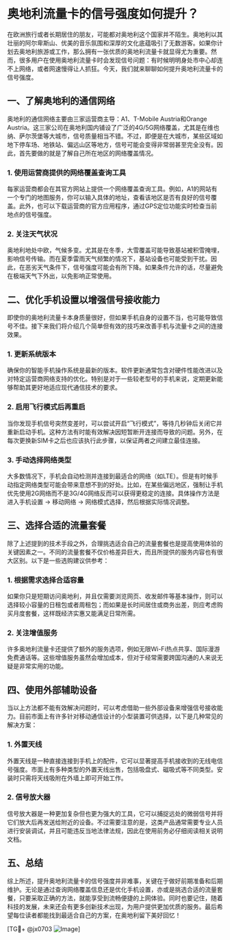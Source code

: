 # 奥地利流量卡的信号强度如何提升？

在欧洲旅行或者长期居住的朋友，可能都对奥地利这个国家并不陌生。奥地利以其壮丽的阿尔卑斯山、优美的音乐氛围和深厚的文化底蕴吸引了无数游客。如果你计划去奥地利旅游或工作，那么拥有一张优质的奥地利流量卡就显得尤为重要。然而，很多用户在使用奥地利流量卡时会发现信号问题：有时候明明身处市中心却连不上网络，或者网速慢得让人抓狂。今天，我们就来聊聊如何提升奥地利流量卡的信号强度。

## 一、了解奥地利的通信网络

奥地利的通信网络主要由三家运营商主导：A1、T-Mobile Austria和Orange Austria。这三家公司在奥地利国内铺设了广泛的4G/5G网络覆盖，尤其是在维也纳、萨尔茨堡等大城市，信号质量相当不错。不过，即便是在大城市，某些区域如地下停车场、地铁站、偏远山区等地方，信号可能会变得非常弱甚至完全没有。因此，首先要做的就是了解自己所在地区的网络覆盖情况。

### 1. 使用运营商提供的网络覆盖查询工具
每家运营商都会在其官方网站上提供一个网络覆盖查询工具。例如，A1的网站有一个专门的地图服务，你可以输入具体的地址，查看该地区是否有良好的信号覆盖。此外，也可以下载运营商的官方应用程序，通过GPS定位功能实时检查当前地点的信号强度。

### 2. 关注天气状况
奥地利地处中欧，气候多变。尤其是在冬季，大雪覆盖可能导致基站被积雪掩埋，影响信号传输。而在夏季雷雨天气频繁的情况下，基站设备也可能受到干扰。因此，在恶劣天气条件下，信号强度可能会有所下降。如果条件允许的话，尽量避免在极端天气下外出，以免影响正常使用。

## 二、优化手机设置以增强信号接收能力

即使你的奥地利流量卡本身质量很好，但如果手机自身的设置不当，也可能导致信号不佳。接下来我们将介绍几个简单但有效的技巧来改善手机与流量卡之间的连接效果。

### 1. 更新系统版本
确保你的智能手机操作系统是最新的版本。软件更新通常包含对硬件性能改进以及对特定运营商网络支持的优化。特别是对于一些较老型号的手机来说，定期更新能够帮助其更好地适应现代通信技术的要求。

### 2. 启用飞行模式后再重启
当你发现手机信号突然变差时，可以尝试开启“飞行模式”，等待几秒钟后关闭它并重新启动手机。这种方法有时能有效解决因短暂断开连接而导致的问题。另外，在每次更换新SIM卡之后也应该执行此步骤，以保证两者之间建立最佳连接。

### 3. 手动选择网络类型
大多数情况下，手机会自动检测并连接到最适合的网络（如LTE）。但是有时候手动指定网络类型可能会带来意想不到的好处。比如，在某些偏远地区，强制让手机优先使用2G网络而不是3G/4G网络反而可以获得更稳定的连接。具体操作方法是进入手机设置 -> 移动网络 -> 网络模式选择，然后根据实际情况调整。

## 三、选择合适的流量套餐

除了上述提到的技术手段之外，合理挑选适合自己的流量套餐也是提高使用体验的关键因素之一。不同的流量套餐不仅价格差异巨大，而且所提供的服务内容也有很大区别。以下是一些选购建议供参考：

### 1. 根据需求选择合适容量
如果你只是短期访问奥地利，并且仅需要浏览网页、收发邮件等基本操作，则可以选择较小容量的日租包或者周租包；而如果是长时间居住或商务出差，则应考虑购买月度套餐，这样既经济实惠又能满足日常所需。

### 2. 关注增值服务
许多奥地利流量卡还提供了额外的服务选项，例如无限Wi-Fi热点共享、国际漫游免费通话等。这些增值服务虽然会增加成本，但对于经常需要跨国沟通的人来说无疑是非常实用的功能。

## 四、使用外部辅助设备

当以上方法都不能有效解决问题时，可以考虑借助一些外部设备来增强信号接收能力。目前市面上有许多针对移动通信设计的小型装置可供选择，以下是几种常见的解决方案：

### 1. 外置天线
外置天线是一种直接连接到手机上的配件，它可以显著提高手机接收到的无线电信号强度。市面上有多种类型的外置天线出售，包括吸盘式、磁吸式等不同类型。安装时只需将天线吸附在外墙上即可开始工作。

### 2. 信号放大器
信号放大器是一种更加复杂但也更为强大的工具，它可以捕捉远处的微弱信号并将它们放大后再发送给附近的设备。不过需要注意的是，这类产品通常需要专业人员进行安装调试，并且可能违反当地法律法规，因此在使用前务必仔细阅读相关说明文档。

## 五、总结

综上所述，提升奥地利流量卡的信号强度并非难事，关键在于做好前期准备和后期维护。无论是通过查询网络覆盖信息还是优化手机设置，亦或是挑选合适的流量套餐，只要采取正确的方法，就能享受到流畅便捷的上网体验。同时也要记住，随着科技的发展，未来还会有更多创新技术出现，为用户提供更加优质的服务。最后希望每位读者都能找到最适合自己的方案，在奥地利留下美好回忆！

[TG💪+ @jx0703 ![Image](https://github.com/user-attachments/assets/dbca1d08-cadb-493c-b0ec-ad6f7a83f270)]